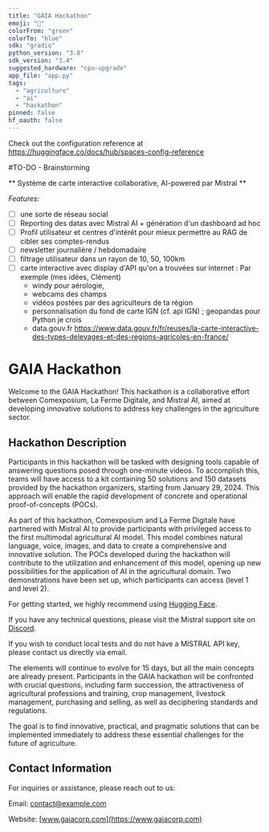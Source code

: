 ```yaml
---
title: "GAIA Hackathon"
emoji: "🌱"
colorFrom: "green"
colorTo: "blue"
sdk: "gradio"
python_version: "3.8"
sdk_version: "3.4"
suggested_hardware: "cpu-upgrade"
app_file: "app.py"
tags:
  - "agriculture"
  - "ai"
  - "hackathon"
pinned: false
hf_oauth: false
---
```

Check out the configuration reference at https://huggingface.co/docs/hub/spaces-config-reference

#TO-DO - Brainstorming

** Système de carte interactive collaborative, AI-powered par Mistral **

*Features:*
- [ ] une sorte de réseau social 
- [ ] Reporting des datas avec Mistral AI + génération d'un dashboard ad hoc
- [ ] Profil utilisateur et centres d'intérêt pour mieux permettre au RAG de cibler ses comptes-rendus
- [ ] newsletter journalière / hebdomadaire
- [ ] filtrage utilisateur dans un rayon de 10, 50, 100km
- [ ] carte interactive avec display d'API qu'on a trouvées sur internet : Par exemple (mes idées, Clément)
  - windy pour aérologie,
  - webcams des champs
  - vidéos postées par des agriculteurs de ta région
  - personnalisation du fond de carte IGN (cf. api IGN) ; geopandas pour Python je crois
  - data.gouv.fr https://www.data.gouv.fr/fr/reuses/la-carte-interactive-des-types-delevages-et-des-regions-agricoles-en-france/

# GAIA Hackathon

Welcome to the GAIA Hackathon! This hackathon is a collaborative effort between Comexposium, La Ferme Digitale, and Mistral AI, aimed at developing innovative solutions to address key challenges in the agriculture sector.

## Hackathon Description

Participants in this hackathon will be tasked with designing tools capable of answering questions posed through one-minute videos. To accomplish this, teams will have access to a kit containing 50 solutions and 150 datasets provided by the hackathon organizers, starting from January 29, 2024. This approach will enable the rapid development of concrete and operational proof-of-concepts (POCs).

As part of this hackathon, Comexposium and La Ferme Digitale have partnered with Mistral AI to provide participants with privileged access to the first multimodal agricultural AI model. This model combines natural language, voice, images, and data to create a comprehensive and innovative solution. The POCs developed during the hackathon will contribute to the utilization and enhancement of this model, opening up new possibilities for the application of AI in the agricultural domain. Two demonstrations have been set up, which participants can access (level 1 and level 2).

For getting started, we highly recommend using [Hugging Face](https://huggingface.co/).

If you have any technical questions, please visit the Mistral support site on [Discord](https://discord.gg/pCePuRhG).

If you wish to conduct local tests and do not have a MISTRAL API key, please contact us directly via email.

The elements will continue to evolve for 15 days, but all the main concepts are already present. Participants in the GAIA hackathon will be confronted with crucial questions, including farm succession, the attractiveness of agricultural professions and training, crop management, livestock management, purchasing and selling, as well as deciphering standards and regulations.

The goal is to find innovative, practical, and pragmatic solutions that can be implemented immediately to address these essential challenges for the future of agriculture.

## Contact Information

For inquiries or assistance, please reach out to us:

Email: [contact@example.com](mailto:contact@example.com)

Website: [www.gaiacorp.com](https://www.gaiacorp.com)
